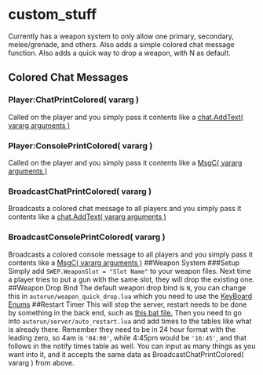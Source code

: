 # custom_stuff
Currently has a weapon system to only allow one primary, secondary, melee/grenade, and others. Also adds a simple colored chat message function. Also adds a quick way to drop a weapon, with N as default.


## Colored Chat Messages
### Player:ChatPrintColored( vararg )
Called on the player and you simply pass it contents like a [chat.AddText( vararg arguments )](http://wiki.garrysmod.com/page/chat/AddText)
### Player:ConsolePrintColored( vararg )
Called on the player and you simply pass it contents like a [MsgC( vararg arguments )](http://wiki.garrysmod.com/page/Global/MsgC)
### BroadcastChatPrintColored( vararg )
Broadcasts a colored chat message to all players and you simply pass it contents like a [chat.AddText( vararg arguments )](http://wiki.garrysmod.com/page/chat/AddText)
### BroadcastConsolePrintColored( vararg )
Broadcasts a colored console message to all players and you simply pass it contents like a [MsgC( vararg arguments )](http://wiki.garrysmod.com/page/Global/MsgC)
##Weapon System
###Setup
Simply add ```SWEP.WeaponSlot = "Slot Name"``` to your weapon files. Next time a player tries to put a gun with the same slot, they will drop the existing one.
##Weapon Drop Bind
The default weapon drop bind is ```N```, you can change this in ```autorun/weapon_quick_drop.lua``` which you need to use the [KeyBoard Enums](http://wiki.garrysmod.com/page/Enums/KEY)
##Restart Timer
This will stop the server, restart needs to be done by something in the back end, such as [this bat file.](https://gist.github.com/andreblue/93cab18f5d457c302a3885494c5d33fa) Then you need to go into ```autorun/server/auto_restart.lua``` and add times to the tables like what is already there. Remember they need to be in 24 hour format with the leading zero, so 4am is ```'04:00'```, while 4:45pm would be ```'16:45'```, and that follows in the notify times table as well. You can input as many things as you want into it, and it accepts the same data as BroadcastChatPrintColored( vararg ) from above. 
